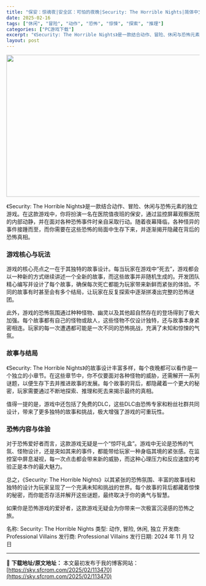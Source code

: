 ```yaml
---
title: "保安：惊魂夜|安全区：可怕的夜晚|Security: The Horrible Nights|简体中文|151M"
date: 2025-02-16
tags: ["休闲", "冒险", "动作", "恐怖", "惊悚", "探索", "推理"]
categories: ["PC游戏下载"]
excerpt: "《Security: The Horrible Nights》是一款结合动作、冒险、休闲与恐怖元素的独立游戏。在这款游戏中，你将扮演一名在医院值夜班的保安，通过监控屏幕观察医院的内部动静，并在面对各种恐怖事件时亲自采取行动。随着夜幕降临，各种怪异的事件接踵而至，而你需要在这些恐怖的局面中生存下来，并&hellip;"
layout: post
---
```


<img class="aligncenter size-full wp-image-113471" src="https://sky.sfcrom.com/wp-content/uploads/2025/02/2025021602205959.webp" alt="" width="660" height="370" />

《Security: The Horrible Nights》是一款结合动作、冒险、休闲与恐怖元素的独立游戏。在这款游戏中，你将扮演一名在医院值夜班的保安，通过监控屏幕观察医院的内部动静，并在面对各种恐怖事件时亲自采取行动。随着夜幕降临，各种怪异的事件接踵而至，而你需要在这些恐怖的局面中生存下来，并逐渐揭开隐藏在背后的恐怖真相。
<h3>游戏核心与玩法</h3>
游戏的核心亮点之一在于其独特的故事设计。每当玩家在游戏中“死去”，游戏都会以一种新的方式继续讲述一个全新的故事，而这些故事并非随机生成的。开发团队精心编写并设计了每个故事，确保每次死亡都能为玩家带来新鲜而紧张的体验。不同的故事有时甚至会有多个结局，让玩家在反复探索中逐渐拼凑出完整的恐怖谜团。

此外，游戏的恐怖氛围通过种种怪物、幽灵以及其他超自然存在的登场得到了极大加强。每个故事都有自己的怪物或敌人，这些怪物不仅设计独特，还与故事本身紧密相连。玩家的每一次遭遇都可能是一次不同的恐怖挑战，充满了未知和惊悚的气氛。
<h3>故事与结局</h3>
《Security: The Horrible Nights》的故事设计丰富多样，每个夜晚都可以看作是一个独立的小章节。在这些章节中，你不仅要面对各种怪物的威胁，还需解开一系列谜题，以便生存下去并推进故事的发展。每个故事的背后，都隐藏着一个更大的秘密，玩家需要通过不断地探索、推理和死去来揭示最终的真相。

值得一提的是，游戏中还包括了免费的DLC，这些DLC由恐怖专家和粉丝社群共同设计，带来了更多独特的故事和挑战，极大增强了游戏的可重玩性。
<h3>恐怖内容与体验</h3>
对于恐怖爱好者而言，这款游戏无疑是一个“惊吓礼盒”。游戏中无论是恐怖的气氛、怪物设计，还是突如其来的事件，都能带给玩家一种身临其境的紧张感。在监控室中屏息凝视，每一次点击都会带来新的威胁，而这种心理压力和反应速度的考验正是本作的最大魅力。

总之，《Security: The Horrible Nights》以其紧张的恐怖氛围、丰富的故事线和独特的设计为玩家呈现了一个充满未知和挑战的世界。每个故事的背后都藏着惊悚的秘密，而你能否存活并解开这些谜题，最终取决于你的勇气与智慧。

如果你是恐怖游戏的爱好者，这款游戏无疑会为你带来一次极富沉浸感的恐怖之旅。

名称: Security: The Horrible Nights
类型: 动作, 冒险, 休闲, 独立
开发商: Professional Villains
发行商: Professional Villains
发行日期: 2024 年 11 月 12 日

---
📖 **下载地址/原文地址：** 本文最初发布于我的博客网站：[https://sky.sfcrom.com/2025/02/113470](https://sky.sfcrom.com/2025/02/113470)

